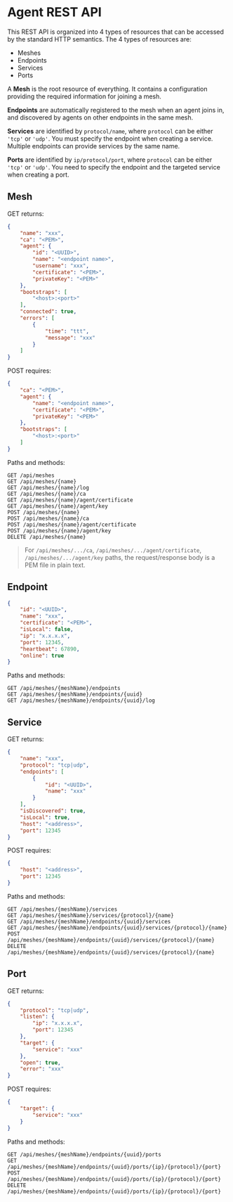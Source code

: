 # Agent REST API

This REST API is organized into 4 types of resources that can be accessed by the standard HTTP semantics. The 4 types of resources are:

- Meshes
- Endpoints
- Services
- Ports

A **Mesh** is the root resource of everything. It contains a configuration providing the required information for joining a mesh.

**Endpoints** are automatically registered to the mesh when an agent joins in, and discovered by agents on other endpoints in the same mesh.

**Services** are identified by `protocol/name`, where `protocol` can be either `'tcp'` or `'udp'`. You must specify the endpoint when creating a service. Multiple endpoints can provide services by the same name.

**Ports** are identified by `ip/protocol/port`, where `protocol` can be either `'tcp'` or `'udp'`. You need to specify the endpoint and the targeted service when creating a port. 

## Mesh

GET returns:

```json
{
    "name": "xxx",
    "ca": "<PEM>",
    "agent": {
        "id": "<UUID>",
        "name": "<endpoint name>",
        "username": "xxx",
        "certificate": "<PEM>",
        "privateKey": "<PEM>"
    },
    "bootstraps": [
        "<host>:<port>"
    ],
    "connected": true,
    "errors": [
        {
            "time": "ttt",
            "message": "xxx"
        }
    ]
}
```

POST requires:

```json
{
    "ca": "<PEM>",
    "agent": {
        "name": "<endpoint name>",
        "certificate": "<PEM>",
        "privateKey": "<PEM>"
    },
    "bootstraps": [
        "<host>:<port>"
    ]
}
```

Paths and methods:

```
GET /api/meshes
GET /api/meshes/{name}
GET /api/meshes/{name}/log
GET /api/meshes/{name}/ca
GET /api/meshes/{name}/agent/certificate
GET /api/meshes/{name}/agent/key
POST /api/meshes/{name}
POST /api/meshes/{name}/ca
POST /api/meshes/{name}/agent/certificate
POST /api/meshes/{name}/agent/key
DELETE /api/meshes/{name}
```

> For `/api/meshes/.../ca`, `/api/meshes/.../agent/certificate`, `/api/meshes/.../agent/key` paths, the request/response body is a PEM file in plain text.

## Endpoint

```json
{
    "id": "<UUID>",
    "name": "xxx",
    "certificate": "<PEM>",
    "isLocal": false,
    "ip": "x.x.x.x",
    "port": 12345,
    "heartbeat": 67890,
    "online": true
}
```

Paths and methods:

```
GET /api/meshes/{meshName}/endpoints
GET /api/meshes/{meshName}/endpoints/{uuid}
GET /api/meshes/{meshName}/endpoints/{uuid}/log
```

## Service

GET returns:

```json
{
    "name": "xxx",
    "protocol": "tcp|udp",
    "endpoints": [
        {
            "id": "<UUID>",
            "name": "xxx"
        }
    ],
    "isDiscovered": true,
    "isLocal": true,
    "host": "<address>",
    "port": 12345
}
```

POST requires:

```json
{
    "host": "<address>",
    "port": 12345
}
```

Paths and methods:

```
GET /api/meshes/{meshName}/services
GET /api/meshes/{meshName}/services/{protocol}/{name}
GET /api/meshes/{meshName}/endpoints/{uuid}/services
GET /api/meshes/{meshName}/endpoints/{uuid}/services/{protocol}/{name}
POST /api/meshes/{meshName}/endpoints/{uuid}/services/{protocol}/{name}
DELETE /api/meshes/{meshName}/endpoints/{uuid}/services/{protocol}/{name}
```

## Port

GET returns:

```json
{
    "protocol": "tcp|udp",
    "listen": {
        "ip": "x.x.x.x",
        "port": 12345
    },
    "target": {
        "service": "xxx"
    },
    "open": true,
    "error": "xxx"
}
```

POST requires:

```json
{
    "target": {
        "service": "xxx"
    }
}
```

Paths and methods:

```
GET /api/meshes/{meshName}/endpoints/{uuid}/ports
GET /api/meshes/{meshName}/endpoints/{uuid}/ports/{ip}/{protocol}/{port}
POST /api/meshes/{meshName}/endpoints/{uuid}/ports/{ip}/{protocol}/{port}
DELETE /api/meshes/{meshName}/endpoints/{uuid}/ports/{ip}/{protocol}/{port}
```
